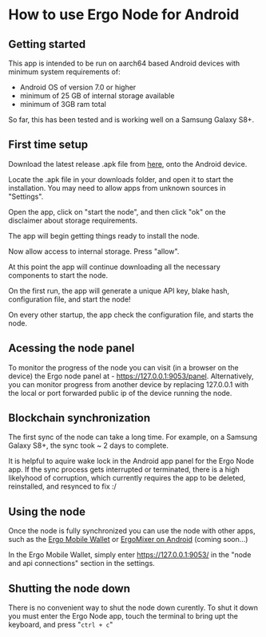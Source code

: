 # How to use Ergo Node for Android

## Getting started

This app is intended to be run on aarch64 based Android devices with minimum system requirements of:
* Android OS of version 7.0 or higher
* minimum of 25 GB of internal storage available
* minimum of 3GB ram total 

So far, this has been tested and is working well on a Samsung Galaxy S8+.

## First time setup

Download the latest release .apk file from [here](https://github.com/rustinmyeye/ErgoNodeAndroid/releases), onto the Android device.

Locate the .apk file in your downloads folder, and open it to start the installation. You may need to allow apps from unknown sources in "Settings".

Open the app, click on "start the node", and then click "ok" on the disclaimer about storage requirements.

The app will begin getting things ready to install the node. 

Now allow access to internal storage. Press "allow".

At this point the app will continue downloading all the necessary components to start the node. 

On the first run, the app will generate a unique API key, blake hash, configuration file, and start the node!

On every other startup, the app check the configuration file, and starts the node.

## Acessing the node panel

To monitor the progress of the node you can visit (in a browser on the device) the Ergo node panel at - https://127.0.0.1:9053/panel. Alternatively, you can monitor progress from another device by replacing 127.0.0.1 with the local or port forwarded public ip of the device running the node.

## Blockchain synchronization

The first sync of the node can take a long time. For example, on a Samsung Galaxy S8+, the sync took ~ 2 days to complete. 

It is helpful to aquire wake lock in the Android app panel for the Ergo Node app. If the sync process gets interrupted or terminated, there is a high likelyhood of corruption, which currently requires the app to be deleted, reinstalled, and resynced to fix :/

## Using the node

Once the node is fully synchronized you can use the node with other apps, such as the [Ergo Mobile Wallet](https://github.com/ergoplatform/ergo-wallet-app) or [ErgoMixer on Android](https://github.com/rustinmyeye/ErgoMixerAndroid) (coming soon...)

In the Ergo Mobile Wallet, simply enter https://127.0.0.1:9053/ in the "node and api connections" section in the settings.

## Shutting the node down

There is no convenient way to shut the node down curently. To shut it down you must enter the Ergo Node app, touch the terminal to bring upt the keyboard, and press "`ctrl + c`"
